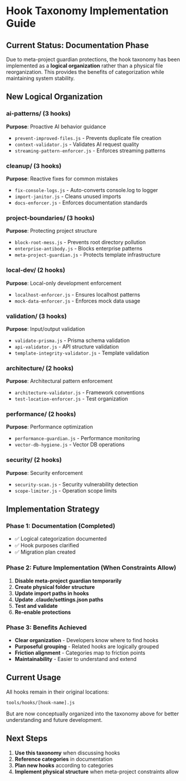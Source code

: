 # Hook Taxonomy Implementation Guide

## Current Status: Documentation Phase

Due to meta-project guardian protections, the hook taxonomy has been implemented as a **logical organization** rather than a physical file reorganization. This provides the benefits of categorization while maintaining system stability.

## New Logical Organization

### ai-patterns/ (3 hooks)
**Purpose**: Proactive AI behavior guidance
- `prevent-improved-files.js` - Prevents duplicate file creation
- `context-validator.js` - Validates AI request quality
- `streaming-pattern-enforcer.js` - Enforces streaming patterns

### cleanup/ (3 hooks)
**Purpose**: Reactive fixes for common mistakes
- `fix-console-logs.js` - Auto-converts console.log to logger
- `import-janitor.js` - Cleans unused imports
- `docs-enforcer.js` - Enforces documentation standards

### project-boundaries/ (3 hooks)
**Purpose**: Protecting project structure
- `block-root-mess.js` - Prevents root directory pollution
- `enterprise-antibody.js` - Blocks enterprise patterns
- `meta-project-guardian.js` - Protects template infrastructure

### local-dev/ (2 hooks)
**Purpose**: Local-only development enforcement
- `localhost-enforcer.js` - Ensures localhost patterns
- `mock-data-enforcer.js` - Enforces mock data usage

### validation/ (3 hooks)
**Purpose**: Input/output validation
- `validate-prisma.js` - Prisma schema validation
- `api-validator.js` - API structure validation
- `template-integrity-validator.js` - Template validation

### architecture/ (2 hooks)
**Purpose**: Architectural pattern enforcement
- `architecture-validator.js` - Framework conventions
- `test-location-enforcer.js` - Test organization

### performance/ (2 hooks)
**Purpose**: Performance optimization
- `performance-guardian.js` - Performance monitoring
- `vector-db-hygiene.js` - Vector DB operations

### security/ (2 hooks)
**Purpose**: Security enforcement
- `security-scan.js` - Security vulnerability detection
- `scope-limiter.js` - Operation scope limits

## Implementation Strategy

### Phase 1: Documentation (Completed)
- ✅ Logical categorization documented
- ✅ Hook purposes clarified
- ✅ Migration plan created

### Phase 2: Future Implementation (When Constraints Allow)
1. **Disable meta-project guardian temporarily**
2. **Create physical folder structure**
3. **Update import paths in hooks**
4. **Update .claude/settings.json paths**
5. **Test and validate**
6. **Re-enable protections**

### Phase 3: Benefits Achieved
- **Clear organization** - Developers know where to find hooks
- **Purposeful grouping** - Related hooks are logically grouped
- **Friction alignment** - Categories map to friction points
- **Maintainability** - Easier to understand and extend

## Current Usage

All hooks remain in their original locations:
```
tools/hooks/[hook-name].js
```

But are now conceptually organized into the taxonomy above for better understanding and future development.

## Next Steps

1. **Use this taxonomy** when discussing hooks
2. **Reference categories** in documentation
3. **Plan new hooks** according to categories
4. **Implement physical structure** when meta-project constraints allow